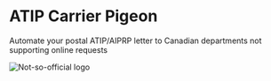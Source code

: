 # ATIP Carrier Pigeon

Automate your postal ATIP/AIPRP letter to Canadian departments not supporting online requests

![Not-so-official logo](http://media.giphy.com/media/OAU9gxoQe2R1u/giphy.gif)
